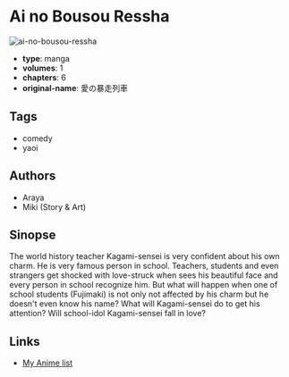 # Ai no Bousou Ressha

![ai-no-bousou-ressha](https://cdn.myanimelist.net/images/manga/1/153448.jpg)

-   **type**: manga
-   **volumes**: 1
-   **chapters**: 6
-   **original-name**: 愛の暴走列車

## Tags

-   comedy
-   yaoi

## Authors

-   Araya
-   Miki (Story & Art)

## Sinopse

The world history teacher Kagami-sensei is very confident about his own charm. He is very famous person in school. Teachers, students and even strangers get shocked with love-struck when sees his beautiful face and every person in school recognize him. But what will happen when one of school students (Fujimaki) is not only not affected by his charm but he doesn't even know his name? What will Kagami-sensei do to get his attention? Will school-idol Kagami-sensei fall in love?

## Links

-   [My Anime list](https://myanimelist.net/manga/2673/Ai_no_Bousou_Ressha)
